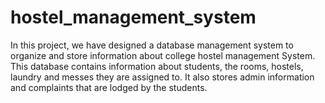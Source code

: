 # hostel_management_system
In this project, we have designed a database management system to organize and store information about college hostel management System. This database contains information about students, the rooms, hostels, laundry and messes they are assigned to. It also stores admin information and complaints that are lodged by the students. 
